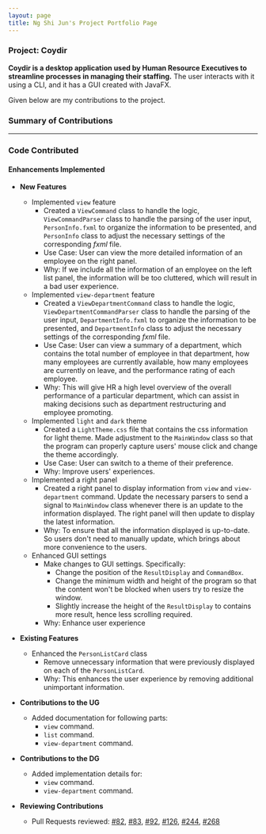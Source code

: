 ```yaml
---
layout: page
title: Ng Shi Jun's Project Portfolio Page
---
```


### Project: Coydir

**Coydir is a desktop application used by Human Resource Executives to streamline processes in managing their staffing.** The user interacts with it using a CLI, and it has a GUI created with JavaFX.

Given below are my contributions to the project.

### Summary of Contributions

---

### Code Contributed

#### Enhancements Implemented

- **New Features**
  - Implemented `view` feature
    - Created a `ViewCommand` class to handle the logic, `ViewCommandParser` class to handle the parsing of the user input, `PersonInfo.fxml` to organize the information to be presented, and `PersonInfo` class to adjust the necessary settings of the corresponding _fxml_ file.
    - Use Case: User can view the more detailed information of an employee on the right panel.
    - Why: If we include all the information of an employee on the left list panel, the information will be too cluttered, which will result in a bad user experience.
  - Implemented `view-department` feature
    - Created a `ViewDepartmentCommand` class to handle the logic, `ViewDepartmentCommandParser` class to handle the parsing of the user input, `DepartmentInfo.fxml` to organize the information to be presented, and `DepartmentInfo` class to adjust the necessary settings of the corresponding _fxml_ file.
    - Use Case: User can view a summary of a department, which contains the total number of employee in that department, how many employees are currently available, how many employees are currently on leave, and the performance rating of each employee.
    - Why: This will give HR a high level overview of the overall performance of a particular department, which can assist in making decisions such as department restructuring and employee promoting.
  - Implemented `light` and `dark` theme
    - Created a `LightTheme.css` file that contains the css information for light theme. Made adjustment to the `MainWindow` class so that the program can properly capture users' mouse click and change the theme accordingly.
    - Use Case: User can switch to a theme of their preference.
    - Why: Improve users' experiences.
  - Implemented a right panel
    - Created a right panel to display information from `view` and `view-department` command. Update the necessary parsers to send a signal to `MainWindow` class whenever there is an update to the information displayed. The right panel will then update to display the latest information.
    - Why: To ensure that all the information displayed is up-to-date. So users don't need to manually update, which brings about more convenience to the users.
  - Enhanced GUI settings
    - Make changes to GUI settings. Specifically:
      - Change the position of the `ResultDisplay` and `CommandBox`.
      - Change the minimum width and height of the program so that the content won't be blocked when users try to resize the window.
      - Slightly increase the height of the `ResultDisplay` to contains more result, hence less scrolling required.
    - Why: Enhance user experience
- **Existing Features**
  - Enhanced the `PersonListCard` class
    - Remove unnecessary information that were previously displayed on each of the `PersonListCard`.
    - Why: This enhances the user experience by removing additional unimportant information.

- **Contributions to the UG**
  - Added documentation for following parts:
    - `view` command.
    - `list` command.
    - `view-department` command.

- **Contributions to the DG**
  - Added implementation details for:
    - `view` command.
    - `view-department` command.

- **Reviewing Contributions**
  - Pull Requests reviewed:
  [#82](https://github.com/AY2223S1-CS2103T-T15-1/tp/pull/82),
  [#83](https://github.com/AY2223S1-CS2103T-T15-1/tp/pull/83),
  [#92](https://github.com/AY2223S1-CS2103T-T15-1/tp/pull/92),
  [#126](https://github.com/AY2223S1-CS2103T-T15-1/tp/pull/126),
  [#244](https://github.com/AY2223S1-CS2103T-T15-1/tp/pull/244),
  [#268](https://github.com/AY2223S1-CS2103T-T15-1/tp/pull/268)
